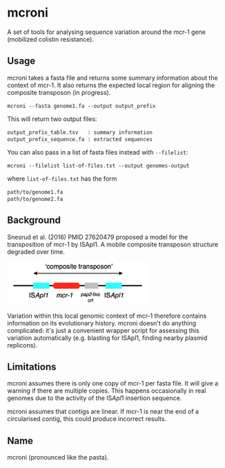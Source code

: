 # mcroni

A set of tools for analysing sequence variation around the mcr-1 gene (mobilized colistin resistance).

## Usage

mcroni takes a fasta file and returns some summary information about the context of mcr-1. It also returns the expected local region for aligning the composite transposon (in progress).

```
mcroni --fasta genome1.fa --output output_prefix
```

This will return two output files:

```
output_prefix_table.tsv   : summary information
output_prefix_sequence.fa : extracted sequences
```

You can also pass in a list of fasta files instead with `--filelist`:

```
mcroni --filelist list-of-files.txt --output genomes-output
```

where `list-of-files.txt` has the form

```
path/to/genome1.fa
path/to/genome2.fa
```

## Background

Snesrud et al. (2016) PMID 27620479 proposed a model for the transposition of mcr-1 by ISApl1. A mobile composite transposon structure degraded over time.

<img src='mcroni/data/composite-transposon.png' align="centre" height="100" />

Variation within this local genomic context of mcr-1 therefore contains information on its evolutionary history. mcroni doesn't do anything complicated: it's just a convenient wrapper script for assessing this variation automatically (e.g. blasting for ISApl1, finding nearby plasmid replicons).

## Limitations

mcroni assumes there is only one copy of mcr-1 per fasta file. It will give a warning if there are multiple copies. This happens occasionally in real genomes due to the activity of the IS*Apl*1 insertion sequence.

mcroni assumes that contigs are linear. If mcr-1 is near the end of a circularised contig, this could produce incorrect results.

## Name

mcroni (pronounced like the pasta).
